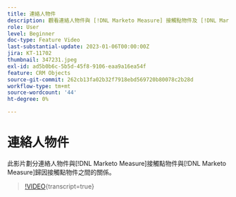 ```yaml
---
title: 連絡人物件
description: 觀看連絡人物件與 [!DNL Marketo Measure] 接觸點物件及 [!DNL Marketo Measure] 歸因接觸點物件之間的關係劃分。
role: User
level: Beginner
doc-type: Feature Video
last-substantial-update: 2023-01-06T00:00:00Z
jira: KT-11702
thumbnail: 347231.jpeg
exl-id: ad5b0b6c-5b5d-45f8-9106-eaa9a16ea54f
feature: CRM Objects
source-git-commit: 262cb13fa02b32f7918ebd569720b80078c2b28d
workflow-type: tm+mt
source-wordcount: '44'
ht-degree: 0%

---
```


# 連絡人物件

此影片劃分連絡人物件與[!DNL Marketo Measure]接觸點物件與[!DNL Marketo Measure]歸因接觸點物件之間的關係。

>[!VIDEO](https://video.tv.adobe.com/v/347231/?learn=on){transcript=true}

